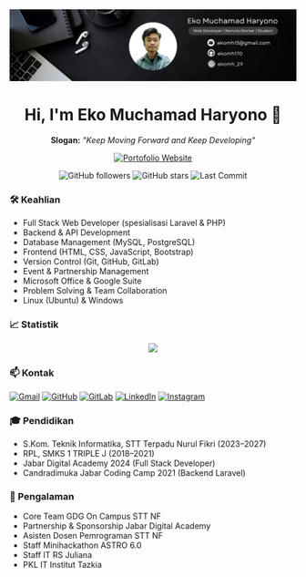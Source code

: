 <div align="center">
  <img src="assets/bg_profile.png" alt="BannerProfile" />
  <h1>Hi, I'm Eko Muchamad Haryono 👋</h1>
  <p><b>Slogan:</b> <i>"Keep Moving Forward and Keep Developing"</i></p>
  
  [![Portofolio Website](https://img.shields.io/badge/🌐%20Portofolio%20Website-Visit-blue?style=for-the-badge&logo=google-chrome)](https://www.ekomh29.my.id/)
  
  <!-- Badges -->
  <p>
    <img src="https://img.shields.io/github/followers/ekomh170?label=Followers&style=social" alt="GitHub followers" />
    <img src="https://img.shields.io/github/stars/ekomh170?affiliations=OWNER%2CCOLLABORATOR&label=Stars&style=social" alt="GitHub stars" />
    <img src="https://img.shields.io/github/last-commit/ekomh170/ekomh170?label=Last%20Commit" alt="Last Commit" />
</div>


### 🛠️ Keahlian

- Full Stack Web Developer (spesialisasi Laravel & PHP)
- Backend & API Development
- Database Management (MySQL, PostgreSQL)
- Frontend (HTML, CSS, JavaScript, Bootstrap)
- Version Control (Git, GitHub, GitLab)
- Event & Partnership Management
- Microsoft Office & Google Suite
- Problem Solving & Team Collaboration
- Linux (Ubuntu) & Windows

### 📈 Statistik

<div align="center">
  <img src="https://github-readme-streak-stats.herokuapp.com/?user=ekomh170&theme=vue-dark&hide_border=true" />
</div>

### 📫 Kontak

<span>
  <a href="mailto:ekomh13@gmail.com"><img src="https://img.shields.io/badge/Gmail-ekomh13@gmail.com-c14438?style=flat&logo=Gmail&logoColor=white" alt="Gmail" /></a>
  <a href="https://github.com/ekomh170"><img src="https://img.shields.io/badge/GitHub-ekomh170-333?style=flat&logo=github" alt="GitHub" /></a>
  <a href="https://gitlab.com/ekomh170"><img src="https://img.shields.io/badge/GitLab-ekomh170-FC6D26?style=flat&logo=gitlab&logoColor=white" alt="GitLab" /></a>
  <a href="https://www.linkedin.com/in/eko-haryono-290/"><img src="https://img.shields.io/badge/LinkedIn-eko--haryono--290-0077B5?style=flat&logo=linkedin&logoColor=white" alt="LinkedIn" /></a>
  <a href="https://www.instagram.com/ekomh_29/"><img src="https://img.shields.io/badge/Instagram-ekomh__29-E4405F?style=flat&logo=instagram&logoColor=white" alt="Instagram" /></a>
</span>

### 🎓 Pendidikan

- S.Kom. Teknik Informatika, STT Terpadu Nurul Fikri (2023–2027)
- RPL, SMKS 1 TRIPLE J (2018–2021)
- Jabar Digital Academy 2024 (Full Stack Developer)
- Candradimuka Jabar Coding Camp 2021 (Backend Laravel)

### 💼 Pengalaman

- Core Team GDG On Campus STT NF
- Partnership & Sponsorship Jabar Digital Academy
- Asisten Dosen Pemrograman STT NF
- Staff Minihackathon ASTRO 6.0
- Staff IT RS Juliana
- PKL IT Institut Tazkia